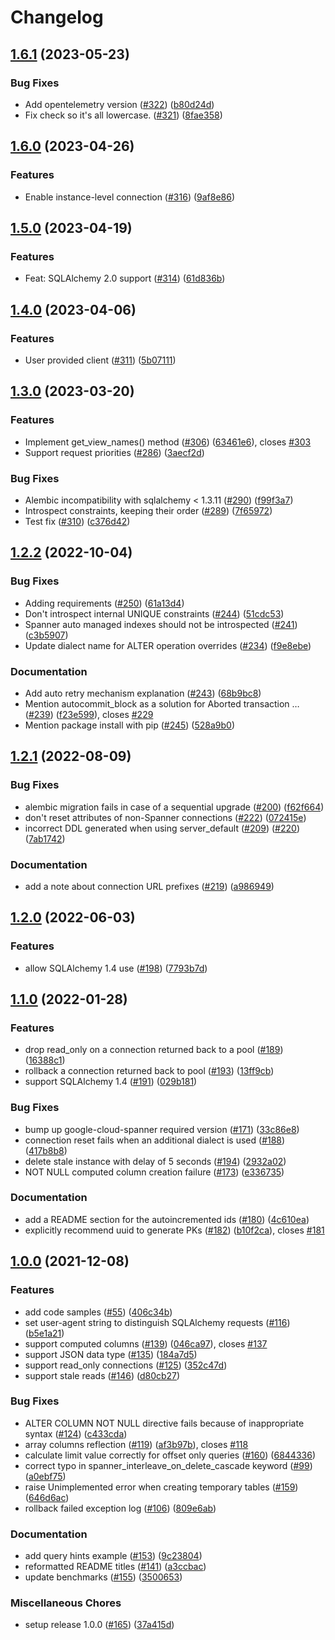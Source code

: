 # Changelog

## [1.6.1](https://github.com/googleapis/python-spanner-sqlalchemy/compare/v1.6.0...v1.6.1) (2023-05-23)


### Bug Fixes

* Add opentelemetry version ([#322](https://github.com/googleapis/python-spanner-sqlalchemy/issues/322)) ([b80d24d](https://github.com/googleapis/python-spanner-sqlalchemy/commit/b80d24d251f07d4c000aa214955cf9729cd49545))
* Fix check so it's all lowercase. ([#321](https://github.com/googleapis/python-spanner-sqlalchemy/issues/321)) ([8fae358](https://github.com/googleapis/python-spanner-sqlalchemy/commit/8fae3587d5c963539b255c976136b18041147e5b))

## [1.6.0](https://github.com/googleapis/python-spanner-sqlalchemy/compare/v1.5.0...v1.6.0) (2023-04-26)


### Features

* Enable instance-level connection ([#316](https://github.com/googleapis/python-spanner-sqlalchemy/issues/316)) ([9af8e86](https://github.com/googleapis/python-spanner-sqlalchemy/commit/9af8e863f7fb0fa8bea050ca022bbe4e05315d6d))

## [1.5.0](https://github.com/googleapis/python-spanner-sqlalchemy/compare/v1.4.0...v1.5.0) (2023-04-19)


### Features

* Feat: SQLAlchemy 2.0 support ([#314](https://github.com/googleapis/python-spanner-sqlalchemy/issues/314)) ([61d836b](https://github.com/googleapis/python-spanner-sqlalchemy/commit/61d836bade2a89d04b5c61e4ca9c56e7163f6cc6))

## [1.4.0](https://github.com/googleapis/python-spanner-sqlalchemy/compare/v1.3.0...v1.4.0) (2023-04-06)


### Features

* User provided client ([#311](https://github.com/googleapis/python-spanner-sqlalchemy/issues/311)) ([5b07111](https://github.com/googleapis/python-spanner-sqlalchemy/commit/5b0711102bb45f5775addbda61cb4da5231c96d7))

## [1.3.0](https://github.com/googleapis/python-spanner-sqlalchemy/compare/v1.2.2...v1.3.0) (2023-03-20)


### Features

* Implement get_view_names() method ([#306](https://github.com/googleapis/python-spanner-sqlalchemy/issues/306)) ([63461e6](https://github.com/googleapis/python-spanner-sqlalchemy/commit/63461e67364b5214e7ea8a2d89c0fda4d9ced72d)), closes [#303](https://github.com/googleapis/python-spanner-sqlalchemy/issues/303)
* Support request priorities ([#286](https://github.com/googleapis/python-spanner-sqlalchemy/issues/286)) ([3aecf2d](https://github.com/googleapis/python-spanner-sqlalchemy/commit/3aecf2d651e6eb9f3af72a3ed3599aa51b4158a9))


### Bug Fixes

* Alembic incompatibility with sqlalchemy &lt; 1.3.11 ([#290](https://github.com/googleapis/python-spanner-sqlalchemy/issues/290)) ([f99f3a7](https://github.com/googleapis/python-spanner-sqlalchemy/commit/f99f3a78477aecc71af70deba41b861e12d51c28))
* Introspect constraints, keeping their order ([#289](https://github.com/googleapis/python-spanner-sqlalchemy/issues/289)) ([7f65972](https://github.com/googleapis/python-spanner-sqlalchemy/commit/7f659729e15848c1493cb271e832b6968d7ab031))
* Test fix ([#310](https://github.com/googleapis/python-spanner-sqlalchemy/issues/310)) ([c376d42](https://github.com/googleapis/python-spanner-sqlalchemy/commit/c376d422ab455ee88bb94e2cd136aa9ef865e375))

## [1.2.2](https://github.com/googleapis/python-spanner-sqlalchemy/compare/v1.2.1...v1.2.2) (2022-10-04)


### Bug Fixes

* Adding requirements ([#250](https://github.com/googleapis/python-spanner-sqlalchemy/issues/250)) ([61a13d4](https://github.com/googleapis/python-spanner-sqlalchemy/commit/61a13d4ba152a24d5fa6083594aa86f46d5395de))
* Don't introspect internal UNIQUE constraints ([#244](https://github.com/googleapis/python-spanner-sqlalchemy/issues/244)) ([51cdc53](https://github.com/googleapis/python-spanner-sqlalchemy/commit/51cdc534856b5ab933213803257679faa33be41c))
* Spanner auto managed indexes should not be introspected ([#241](https://github.com/googleapis/python-spanner-sqlalchemy/issues/241)) ([c3b5907](https://github.com/googleapis/python-spanner-sqlalchemy/commit/c3b59077ff8d6d8916007bf204f90e1d1ed41c00))
* Update dialect name for ALTER operation overrides ([#234](https://github.com/googleapis/python-spanner-sqlalchemy/issues/234)) ([f9e8ebe](https://github.com/googleapis/python-spanner-sqlalchemy/commit/f9e8ebedc863b2b84b2decffc1831125001785c8))


### Documentation

* Add auto retry mechanism explanation ([#243](https://github.com/googleapis/python-spanner-sqlalchemy/issues/243)) ([68b9bc8](https://github.com/googleapis/python-spanner-sqlalchemy/commit/68b9bc8b389c29451317cf78989578e0a7369dad))
* Mention autocommit_block as a solution for Aborted transaction … ([#239](https://github.com/googleapis/python-spanner-sqlalchemy/issues/239)) ([f23e599](https://github.com/googleapis/python-spanner-sqlalchemy/commit/f23e599ef6a9d8f198c41f32a586e42af840280d)), closes [#229](https://github.com/googleapis/python-spanner-sqlalchemy/issues/229)
* Mention package install with pip ([#245](https://github.com/googleapis/python-spanner-sqlalchemy/issues/245)) ([528a9b0](https://github.com/googleapis/python-spanner-sqlalchemy/commit/528a9b0ba1bb9f0b96e35c809faa923f292684a0))

## [1.2.1](https://github.com/googleapis/python-spanner-sqlalchemy/compare/v1.2.0...v1.2.1) (2022-08-09)


### Bug Fixes

* alembic migration fails in case of a sequential upgrade ([#200](https://github.com/googleapis/python-spanner-sqlalchemy/issues/200)) ([f62f664](https://github.com/googleapis/python-spanner-sqlalchemy/commit/f62f664f31ec052068e241729344aec5f605c4f8))
* don't reset attributes of non-Spanner connections ([#222](https://github.com/googleapis/python-spanner-sqlalchemy/issues/222)) ([072415e](https://github.com/googleapis/python-spanner-sqlalchemy/commit/072415eb9ea0bf701be2a35c4cc3dc80854ca831))
* incorrect DDL generated when using server_default ([#209](https://github.com/googleapis/python-spanner-sqlalchemy/issues/209)) ([#220](https://github.com/googleapis/python-spanner-sqlalchemy/issues/220)) ([7ab1742](https://github.com/googleapis/python-spanner-sqlalchemy/commit/7ab174233dc75fd34d4127cb06dd49c216d92abc))


### Documentation

* add a note about connection URL prefixes ([#219](https://github.com/googleapis/python-spanner-sqlalchemy/issues/219)) ([a986949](https://github.com/googleapis/python-spanner-sqlalchemy/commit/a9869498f220a529a1dcc51c89d53af54311074c))

## [1.2.0](https://github.com/googleapis/python-spanner-sqlalchemy/compare/v1.1.0...v1.2.0) (2022-06-03)


### Features

* allow SQLAlchemy 1.4 use ([#198](https://github.com/googleapis/python-spanner-sqlalchemy/issues/198)) ([7793b7d](https://github.com/googleapis/python-spanner-sqlalchemy/commit/7793b7ddfcbd99e966e3ef6f7ec13d7dc04d39fb))

## [1.1.0](https://github.com/googleapis/python-spanner-sqlalchemy/compare/v1.0.0...v1.1.0) (2022-01-28)


### Features

* drop read_only on a connection returned back to a pool ([#189](https://github.com/googleapis/python-spanner-sqlalchemy/issues/189)) ([16388c1](https://github.com/googleapis/python-spanner-sqlalchemy/commit/16388c1c9ba7798c0c0df786f2e4a8c86b7767c2))
* rollback a connection returned back to pool ([#193](https://github.com/googleapis/python-spanner-sqlalchemy/issues/193)) ([13ff9cb](https://github.com/googleapis/python-spanner-sqlalchemy/commit/13ff9cb73049d989bacb97fd8be3ad3bdce7023c))
* support SQLAlchemy 1.4 ([#191](https://github.com/googleapis/python-spanner-sqlalchemy/issues/191)) ([029b181](https://github.com/googleapis/python-spanner-sqlalchemy/commit/029b18109c1ff21318c3820da5aa0945b6d6325d))


### Bug Fixes

* bump up google-cloud-spanner required version ([#171](https://github.com/googleapis/python-spanner-sqlalchemy/issues/171)) ([33c86e8](https://github.com/googleapis/python-spanner-sqlalchemy/commit/33c86e8fdeac4fd65569c438e8613dcb86e15edc))
* connection reset fails when an additional dialect is used ([#188](https://github.com/googleapis/python-spanner-sqlalchemy/issues/188)) ([417b8b8](https://github.com/googleapis/python-spanner-sqlalchemy/commit/417b8b81911417ee3a1f826c37a9e490641944ac))
* delete stale instance with delay of 5 seconds ([#194](https://github.com/googleapis/python-spanner-sqlalchemy/issues/194)) ([2932a02](https://github.com/googleapis/python-spanner-sqlalchemy/commit/2932a02bb58c4e2800da1e18452babcfc74617d6))
* NOT NULL computed column creation failure ([#173](https://github.com/googleapis/python-spanner-sqlalchemy/issues/173)) ([e336735](https://github.com/googleapis/python-spanner-sqlalchemy/commit/e3367354d3b24328d7162fd2ccc778f23c630cd2))


### Documentation

* add a README section for the autoincremented ids ([#180](https://github.com/googleapis/python-spanner-sqlalchemy/issues/180)) ([4c610ea](https://github.com/googleapis/python-spanner-sqlalchemy/commit/4c610eaecd32679f23cae2f70d299d3c3d33d024))
* explicitly recommend uuid to generate PKs ([#182](https://github.com/googleapis/python-spanner-sqlalchemy/issues/182)) ([b10f2ca](https://github.com/googleapis/python-spanner-sqlalchemy/commit/b10f2cae0eb13eb5496d08cbeae77a626b4ad6f1)), closes [#181](https://github.com/googleapis/python-spanner-sqlalchemy/issues/181)

## [1.0.0](https://www.github.com/googleapis/python-spanner-sqlalchemy/compare/v0.1.0...v1.0.0) (2021-12-08)


### Features

* add code samples ([#55](https://www.github.com/googleapis/python-spanner-sqlalchemy/issues/55)) ([406c34b](https://www.github.com/googleapis/python-spanner-sqlalchemy/commit/406c34bdb21e01a1317c074fab34d87bb3d61020))
* set user-agent string to distinguish SQLAlchemy requests ([#116](https://www.github.com/googleapis/python-spanner-sqlalchemy/issues/116)) ([b5e1a21](https://www.github.com/googleapis/python-spanner-sqlalchemy/commit/b5e1a211a0475690feed36fd222a41c216d8fb82))
* support computed columns ([#139](https://www.github.com/googleapis/python-spanner-sqlalchemy/issues/139)) ([046ca97](https://www.github.com/googleapis/python-spanner-sqlalchemy/commit/046ca975778f4793e2c37d70d2a602546f9d4699)), closes [#137](https://www.github.com/googleapis/python-spanner-sqlalchemy/issues/137)
* support JSON data type ([#135](https://www.github.com/googleapis/python-spanner-sqlalchemy/issues/135)) ([184a7d5](https://www.github.com/googleapis/python-spanner-sqlalchemy/commit/184a7d576a790bbbd049fe80d589af78831379b4))
* support read_only connections ([#125](https://www.github.com/googleapis/python-spanner-sqlalchemy/issues/125)) ([352c47d](https://www.github.com/googleapis/python-spanner-sqlalchemy/commit/352c47de7bb4ea1c30b50a7fe5aee0c4d102e80e))
* support stale reads ([#146](https://www.github.com/googleapis/python-spanner-sqlalchemy/issues/146)) ([d80cb27](https://www.github.com/googleapis/python-spanner-sqlalchemy/commit/d80cb2792437731c24905c7a6919468c37779c67))


### Bug Fixes

* ALTER COLUMN NOT NULL directive fails because of inappropriate syntax ([#124](https://www.github.com/googleapis/python-spanner-sqlalchemy/issues/124)) ([c433cda](https://www.github.com/googleapis/python-spanner-sqlalchemy/commit/c433cda99fd8544810c878328a272a3a9430630f))
* array columns reflection ([#119](https://www.github.com/googleapis/python-spanner-sqlalchemy/issues/119)) ([af3b97b](https://www.github.com/googleapis/python-spanner-sqlalchemy/commit/af3b97bfa4b3ed4b223384c9ed3fa0643204d8c9)), closes [#118](https://www.github.com/googleapis/python-spanner-sqlalchemy/issues/118)
* calculate limit value correctly for offset only queries ([#160](https://www.github.com/googleapis/python-spanner-sqlalchemy/issues/160)) ([6844336](https://www.github.com/googleapis/python-spanner-sqlalchemy/commit/684433682ed29d9cde8c9898796024cefeb38493))
* correct typo in spanner_interleave_on_delete_cascade keyword ([#99](https://www.github.com/googleapis/python-spanner-sqlalchemy/issues/99)) ([a0ebf75](https://www.github.com/googleapis/python-spanner-sqlalchemy/commit/a0ebf758eda351c0a20103f9e8c2243f002b2e6e))
* raise Unimplemented error when creating temporary tables ([#159](https://www.github.com/googleapis/python-spanner-sqlalchemy/issues/159)) ([646d6ac](https://www.github.com/googleapis/python-spanner-sqlalchemy/commit/646d6ac24ccd0643b67abff9da28118e0a6f6e55))
* rollback failed exception log ([#106](https://www.github.com/googleapis/python-spanner-sqlalchemy/issues/106)) ([809e6ab](https://www.github.com/googleapis/python-spanner-sqlalchemy/commit/809e6abb29f82a7fbe6587d606e8d75283f2a2fe))


### Documentation

* add query hints example ([#153](https://www.github.com/googleapis/python-spanner-sqlalchemy/issues/153)) ([9c23804](https://www.github.com/googleapis/python-spanner-sqlalchemy/commit/9c23804746bc8c638b6c22f2cb6ea57778f7fd19))
* reformatted README titles ([#141](https://www.github.com/googleapis/python-spanner-sqlalchemy/issues/141)) ([a3ccbac](https://www.github.com/googleapis/python-spanner-sqlalchemy/commit/a3ccbac476679fe8048ed2109e5489b873278c9c))
* update benchmarks ([#155](https://www.github.com/googleapis/python-spanner-sqlalchemy/issues/155)) ([3500653](https://www.github.com/googleapis/python-spanner-sqlalchemy/commit/35006536e4de31dbcba022b73f0aadf39bc89e39))


### Miscellaneous Chores

* setup release 1.0.0 ([#165](https://www.github.com/googleapis/python-spanner-sqlalchemy/issues/165)) ([37a415d](https://www.github.com/googleapis/python-spanner-sqlalchemy/commit/37a415d071d39e99f233a1c15c1c4b89bd436570))
